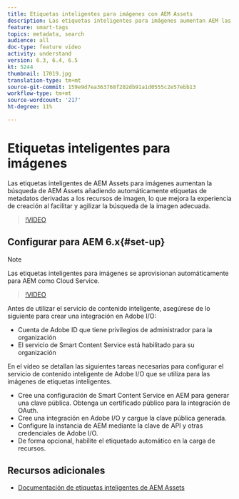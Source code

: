 ```yaml
---
title: Etiquetas inteligentes para imágenes con AEM Assets
description: Las etiquetas inteligentes para imágenes aumentan AEM las capacidades de búsqueda mediante la adición automática e inteligente de etiquetas de metadatos a los recursos de imagen en función del contenido de la imagen.
feature: smart-tags
topics: metadata, search
audience: all
doc-type: feature video
activity: understand
version: 6.3, 6.4, 6.5
kt: 5244
thumbnail: 17019.jpg
translation-type: tm+mt
source-git-commit: 159e9d7ea363768f202db91a1d0555c2e57ebb13
workflow-type: tm+mt
source-wordcount: '217'
ht-degree: 11%

---
```



# Etiquetas inteligentes para imágenes

Las etiquetas inteligentes de AEM Assets para imágenes aumentan la búsqueda de AEM Assets añadiendo automáticamente etiquetas de metadatos derivadas a los recursos de imagen, lo que mejora la experiencia de creación al facilitar y agilizar la búsqueda de la imagen adecuada.

>[!VIDEO](https://video.tv.adobe.com/v/17019/?quality=12&learn=on)

## Configurar para AEM 6.x{#set-up}

>[!NOTE]
> Las etiquetas inteligentes para imágenes se aprovisionan automáticamente para AEM como Cloud Service.

>[!VIDEO](https://video.tv.adobe.com/v/17023/?quality=12&learn=on)

Antes de utilizar el servicio de contenido inteligente, asegúrese de lo siguiente para crear una integración en Adobe I/O:

* Cuenta de Adobe ID que tiene privilegios de administrador para la organización
* El servicio de Smart Content Service está habilitado para su organización

En el vídeo se detallan las siguientes tareas necesarias para configurar el servicio de contenido inteligente de Adobe I/O que se utiliza para las imágenes de etiquetas inteligentes.

* Cree una configuración de Smart Content Service en AEM para generar una clave pública. Obtenga un certificado público para la integración de OAuth.
* Cree una integración en Adobe I/O y cargue la clave pública generada.
* Configure la instancia de AEM mediante la clave de API y otras credenciales de Adobe I/O.
* De forma opcional, habilite el etiquetado automático en la carga de recursos.

## Recursos adicionales

* [Documentación de etiquetas inteligentes de AEM Assets](https://helpx.adobe.com/experience-manager/6-3/assets/using/touch-ui-smart-tags.html)
